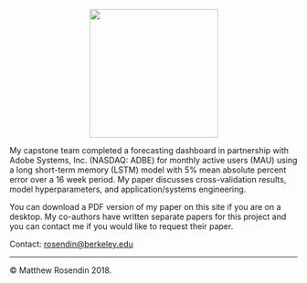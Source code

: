<p align="center">
  <img src="https://github.com/rosendin/mau-predictor/blob/master/Cal-Adobe.png?raw=true" width="225">
</p>

My capstone team completed a forecasting dashboard in partnership with Adobe Systems, Inc. (NASDAQ: ADBE) for monthly active users (MAU) using a long short-term memory (LSTM) model with 5% mean absolute percent error over a 16 week period. My paper discusses cross-validation results, model hyperparameters, and application/systems engineering.

You can download a PDF version of my paper on this site if you are on a desktop. My co-authors have written separate papers for this project and you can contact me if you would like to request their paper.

Contact:
[rosendin@berkeley.edu](mailto:rosendin@berkeley.edu)

---

© Matthew Rosendin 2018.
